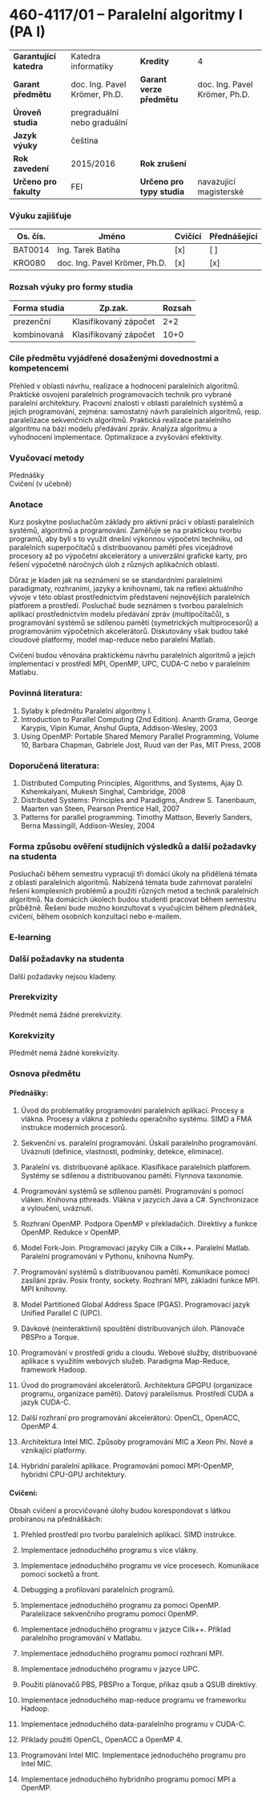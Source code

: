 # 460-4117/01 – Paralelní algoritmy I (PA I)   
| | | | | 
|-|-|-|-|
|**Garantující katedra**|Katedra informatiky| **Kredity**|	4 |    
|**Garant předmětu**|doc. Ing. Pavel Krömer, Ph.D.|**Garant verze předmětu**|	doc. Ing. Pavel Krömer, Ph.D. |   
|**Úroveň studia**| pregraduální nebo graduální  | | |  
|**Jazyk výuky** | čeština  | | |  
|**Rok zavedení**|2015/2016| **Rok zrušení**	  | |
|**Určeno pro fakulty** |	FEI| **Určeno pro typy studia**|	navazující magisterské |

### Výuku zajišťuje
  
|Os. čís.| Jméno             |	Cvičící|	Přednášející|  
|--------|-------------------|---------|----------------|
|BAT0014 | 	Ing. Tarek Batiha| [x]    | [ ]|
|KRO080| 	doc. Ing. Pavel Krömer, Ph.D.| [x]     | [x]|
  

### Rozsah výuky pro formy studia
|Forma studia|	Zp.zak.|Rozsah|
|------------|---------|------|
|prezenční| 	Klasifikovaný zápočet| 	2+2
|kombinovaná| 	Klasifikovaný zápočet| 	10+0

### Cíle předmětu vyjádřené dosaženými dovednostmi a kompetencemi
Přehled v oblasti návrhu, realizace a hodnocení paralelních algoritmů. Praktické osvojení paralelních programovacích technik pro vybrané paralelní architektury. Pracovní znalosti v oblasti paralelních systémů a jejich programování, zejména: samostatný návrh paralelních algoritmů, resp. paralelizace sekvenčních algoritmů. Praktická realizace paralelního algoritmu na bázi modelu předávání zpráv. Analýza algoritmu a vyhodnocení implementace. Optimalizace a zvyšování efektivity.

### Vyučovací metody
Přednášky  
Cvičení (v učebně)  
### Anotace
Kurz poskytne posluchačům základy pro aktivní práci v oblasti paralelních systémů, algoritmů a programování. Zaměřuje se na praktickou tvorbu programů, aby byli s to využít dnešní výkonnou výpočetní techniku, od paralelních superpočítačů s distribuovanou pamětí přes vícejádrové procesory až po výpočetní akcelerátory a univerzální grafické karty, pro řešení výpočetně náročných úloh z různých aplikačních oblastí.
  
Důraz je kladen jak na seznámení se se standardními paralelními paradigmaty, rozhraními, jazyky a knihovnami, tak na reflexi aktuálního vývoje v této oblast prostřednictvím představení nejnovějších paralelních platforem a prostředí. Posluchač bude seznámen s tvorbou paralelních aplikací prostřednictvím modelu předávání zpráv (multipočítačů), s programování systémů se sdílenou pamětí (symetrických multiprocesorů) a programováním výpočetních akcelerátorů. Diskutovány však budou také cloudové platformy, model map-reduce nebo paralelní Matlab.
  
Cvičení budou věnována praktickému návrhu paralelních algoritmů a jejich implementaci v prostředí MPI, OpenMP, UPC, CUDA-C nebo v paralelním Matlabu.

### Povinná literatura:
1. Sylaby k předmětu Paralelní algoritmy I.
2. Introduction to Parallel Computing (2nd Edition). Ananth Grama, George Karypis, Vipin Kumar, Anshul Gupta, Addison-Wesley, 2003
3. Using OpenMP: Portable Shared Memory Parallel Programming, Volume 10, Barbara Chapman, Gabriele Jost, Ruud van der Pas, MIT Press, 2008

### Doporučená literatura:
1. Distributed Computing Principles, Algorithms, and Systems, Ajay D. Kshemkalyani, Mukesh Singhal, Cambridge, 2008
2. Distributed Systems: Principles and Paradigms, Andrew S. Tanenbaum, Maarten van Steen, Pearson Prentice Hall, 2007
3. Patterns for parallel programming. Timothy Mattson, Beverly Sanders, Berna Massingill, Addison-Wesley, 2004  
### Forma způsobu ověření studijních výsledků a další požadavky na studenta  
Posluchači během semestru vypracují tři domácí úkoly na přidělená témata z oblasti paralelních algoritmů. Nabízená témata bude zahrnovat paralelní řešení komplexních problémů a použití různých metod a technik paralelních algoritmů. Na domácích úkolech budou studenti pracovat během semestru průběžně. Řešení bude možno konzultovat s vyučujícím během přednášek, cvičení, během osobních konzultací nebo e-mailem.
### E-learning
### Další požadavky na studenta  
Další požadavky nejsou kladeny.  
### Prerekvizity  

Předmět nemá žádné prerekvizity.   
### Korekvizity

Předmět nemá žádné korekvizity.  
  
### Osnova předmětu  
#### Přednášky:

1. Úvod do problematiky programování paralelních aplikací. Procesy a vlákna. Procesy a vlákna z pohledu operačního systému. SIMD a FMA instrukce moderních procesorů.

2. Sekvenční vs. paralelní programování. Úskalí paralelního programování. Uváznutí (definice, vlastnosti, podmínky, detekce, eliminace). 

3. Paralelní vs. distribuované aplikace. Klasifikace paralelních platforem. Systémy se sdílenou a distribuovanou pamětí. Flynnova taxonomie. 

4. Programování systémů se sdílenou pamětí. Programování s pomocí vláken. Knihovna pthreads. Vlákna v jazycích Java a C#. Synchronizace a vyloučení, uváznutí. 

5. Rozhraní OpenMP. Podpora OpenMP v překladačích. Direktivy a funkce OpenMP. Redukce v OpenMP. 

6. Model Fork-Join. Programovací jazyky Cilk a Cilk++. Paralelní Matlab. Paralelní programování v Pythonu, knihovna NumPy.

7. Programování systémů s distribuovanou pamětí. Komunikace pomocí zasílání zpráv. Posix fronty, sockety. Rozhraní MPI, základní funkce MPI. MPI knihovny. 

8. Model Partitioned Global Address Space (PGAS). Programovací jazyk Unified Parallel C (UPC). 

9. Dávkové (neinteraktivní) spouštění distribuovaných úloh. Plánovače PBSPro a Torque.

10. Programování  v prostředí gridu a cloudu. Webové služby, distribuované aplikace s využitím webových služeb. Paradigma Map-Reduce, framework Hadoop.

11. Úvod do programování akcelerátorů. Architektura GPGPU (organizace programu, organizace paměti). Datový paralelismus. Prostředí  CUDA a jazyk CUDA-C. 

12. Další rozhraní pro programování akcelerátorú: OpenCL, OpenACC, OpenMP 4.

13. Architektura Intel MIC. Způsoby programování MIC a Xeon Phi. Nové a vznikající platformy. 

14. Hybridní paralelní aplikace. Programování pomocí MPI-OpenMP, hybridní CPU-GPU architektury.

#### Cvičení:  

Obsah cvičení a procvičované úlohy budou korespondovat s látkou probíranou na přednáškách:

1. Přehled prostředí pro tvorbu paralelních aplikací. SIMD instrukce.

2. Implementace jednoduchého programu s více vlákny.

3. Implementace jednoduchého programu ve více procesech. Komunikace pomocí socketů a front.

4. Debugging a profilování paralelních programů.

5. Implementace jednoduchého programu za pomoci OpenMP. Paralelizace sekvenčního programu pomocí OpenMP.

6. Implementace jednoduchého programu v jazyce Cilk++. Příklad paralelního programování v Matlabu.

7. Implementace jednoduchého programu pomocí rozhraní MPI. 

8. Implementace jednoduchého programu v jazyce UPC.

9. Použití plánovačů PBS, PBSPro a Torque, příkaz qsub a QSUB direktivy.

10. Implementace jednoduchého map-reduce programu ve frameworku Hadoop.

11. Implementace jednoduchého data-paralelního programu v CUDA-C.

12. Příklady použití OpenCL, OpenACC a OpenMP 4.

13. Programování Intel MIC. Implementace jednoduchého programu pro Intel MIC.

14. Implementace jednoduchého hybridního programu pomocí MPI a OpenMP. 
